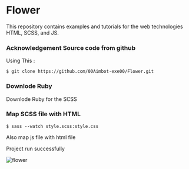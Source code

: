 # Flower
This repository contains examples and tutorials for the web technologies HTML, SCSS, and JS.

### Acknowledgement Source code from github
Using This : 

```
$ git clone https://github.com/00Aimbot-exe00/Flower.git
```

### Downlode Ruby 
Downlode Ruby for the SCSS

### Map SCSS file with HTML

```
$ sass --watch style.scss:style.css
```
Also map js file with html file 

Project run successfully


![flower]([https://user-images.githubusercontent.com/63699592/236506187-282f2dc3-cbcb-447c-81f4-63b127233ab9.png](https://github.com/00Aimbot-exe00/image.git))
